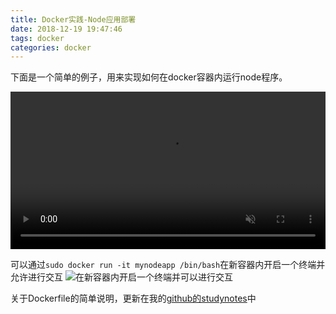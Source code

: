 ```yaml
---
title: Docker实践-Node应用部署
date: 2018-12-19 19:47:46
tags: docker
categories: docker
---
```

下面是一个简单的例子，用来实现如何在docker容器内运行node程序。

<video src="https://www.chenqaq.com/assets/videos/test-2018-12-19_17.23.50.mp4" controls allowfullscreen="true" loop="true" autoplay="autoplay" muted width="100%" min-height="100%">embed: xss--chrome_test</video>

<!--more-->

可以通过`sudo docker run -it mynodeapp /bin/bash`在新容器内开启一个终端并允许进行交互
![在新容器内开启一个终端并可以进行交互](https://www.chenqaq.com/assets/images/docker-bash01.png)

关于Dockerfile的简单说明，更新在我的[github的studynotes](https://github.com/okaychen/studynotes/blob/master/docker/docker-deploying-node.md)中